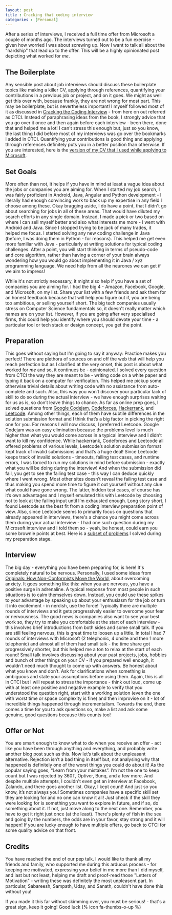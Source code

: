 ```yaml
---
layout: post
title : Cracking that coding interview
categories : [Personal]
---
```


After a series of interviews, I received a full time offer from Microsoft a couple of months ago. The interviews turned out to be a fun exercise - given how worried I was about screwing up. Now I want to talk all about the "hardship" that lead up to the offer. This will be a highly opinionated post depicting what worked for *me*.


The Boilerplate
----
Any sensible post about job interviews should discuss these boilerplate topics like making a killer CV, applying through references, quantifying your contributions in a previous job or project, and on it goes. We might as well get this over with, because frankly, they are not wrong for most part. This may be boilerplate, but is nevertheless important! I myself followed most of it as discussed in [Cracking the Coding Interview](http://www.crackingthecodinginterview.com/) - from here on out referred as CTCI. Instead of paraphrasing ideas from the book, I strongly advice that you go over it once and then again before each interview - been there, done that and helped me a lot! I can't stress this enough but, just so you know, the last thing I did before most of my interviews was go over the bookmarks I added in CTCI. Quantifying your contributions is good thing and applying through references definitely puts you in a better position than otherwise. If you are interested, here is the [version of my CV that I used while applying to Microsoft](https://github.com/praveendath92/resume/blob/f72fa791d02f61ce4d9ed4b69f1644fb163bdcb2/short/cv.pdf).


Set Goals
----
More often than not, it helps if you have in mind at least a vague idea about the jobs or companies you are aiming for. When I started my job search, I was fairly proficient in Android, Java, Angular and Python development - I literally had enough convincing work to back up my expertise in any field I choose among these. Okay bragging aside, I do have a point, that I didn't go about searching for jobs in all of these areas. That would have diluted my search efforts in any single domain. Instead, I made a pick or two based on where I can sell myself better and also what interests me more - I went with Android and Java. Since I stopped trying to be jack of many trades, it helped me focus. I started solving any new coding challenge in Java (before, I was doing them in Python - for reasons). This helped me get even more familiar with Java - particularly at writing solutions for typical coding challenges. After a point, you will start thinking in terms of pseudo-code and core algorithm, rather than having a corner of your brain always wondering how you would go about implementing it in Java / xyz programming language. We need help from all the neurones we can get if we aim to impress!

While it's not strictly necessary, it might also help if you have a set of companies you are aiming for. I had the big 4 - Amazon, Facebook, Google, and Microsoft, on my list. Share your list with a few friends and ask them for an honest feedback because that will help you figure out if, you are being too ambitious, or selling yourself short. The big tech companies usually stress on Computer Science fundamentals so, it doesn't really matter which names are on your list. However, if you are going after very specialised firms, this could help you identify where you should devote your time - a particular tool or tech stack or design concept, you get the point.


Preparation
----
This goes without saying but I’m going to say it anyway: Practice makes you perfect! There are plethora of sources on and off the web that will help you reach perfection but as I clarified at the very onset, this post is about what worked for *me* and so, it continues be - opinionated. I solved every question from CTCI the way they are meant to be - writing code on a white paper and typing it back on a computer for verification. This helped me pickup some otherwise trivial details about writing code with no assistance from auto-complete and such. Also, this way you won’t discover your particular lack of skill to do so during the actual interview - we have enough surprises waiting for us as is, so don’t leave things to chance. As far as online prep goes, I solved questions from [Google Codejam](https://code.google.com/codejam/past-contests), [Codeforces](http://codeforces.com/), [Hackerrank](https://www.hackerrank.com/), and [Leetcode](https://leetcode.com/). Among other things, each of them have subtile differences in the solution submission format and I think that’s a big factor in picking the right one for you. For reasons I will now discuss, I preferred Leetcode. Google Codejam was an easy elimination because the problems level is much higher than what you would come across in a typical interview and I didn’t want to kill my confidence. While hackerrank, Codeforces and Leetcode all offered problems of various levels, Leetcode’s solution submission format kept track of invalid submissions and that’s a huge deal! Since Leetcode keeps track of invalid solutions - timeouts, failing test cases, and runtime errors, I was forced to run my solutions in mind before submission - exactly what you will be doing during the interview! And when the submission did fail, you get to see the failing test case - this way I can deduce quickly where I went wrong. Most other sites doesn’t reveal the failing test case and thus making you spend more time to figure it out yourself without any clue what could have gone wrong. The latter, hidden test cases, of course has it’s own advantages and I myself emulated this with Leetcode by choosing not to look at the failing input until I’m exhausted enough. Long story short, I found Leetcode as the best fit from a coding interview preparation point of view. Also, since Leetcode seems to primarily focus on questions that already appeared in interviews, there's a chance you might come across them during your actual interview - I had one such question during my Microsoft interview and I told them so - yeah, be honest, could earn you some brownie points at best. Here is a [subset of problems](https://github.com/praveendath92/coding-challenges) I solved during my preparation stage.


Interview
----
The big day - everything you have been preparing for, is here! It's completely natural to be nervous. Personally, I used some ideas from [Originals: How Non-Conformists Move the World](https://www.amazon.com/dp/B00XIYGCDO/), about overcoming anxiety. It goes something like this: when you are nervous, you have a positive surge in adrenaline. A typical response from most people in such situations is to calm themselves down. Instead, you could use these spikes to your advantage by speaking up about your enthusiasm for the job or turn it into excitement - in nerdish, use the force! Typically there are multiple rounds of interviews and it gets progressively easier to overcome your fear or nervousness. The good news is companies also want to see your best work so, they try to make you comfortable at the start of each interview - this involves brief introductions from both sides and some small talk. If you are still feeling nervous, this is great time to loosen up a little. In total I had 7 rounds of interviews with Microsoft (2 telephonic, 4 onsite and then 1 more telephonic) and almost all of them had small talk - the time share got progressively shorter, but this helped me a ton to relax at the start of each round! Small talk involves discussing about your past projects, jobs, hobbies and bunch of other things on your CV - if you prepared well enough, it wouldn’t need much thought to come up with answers. Be honest about what you know and don’t. Ask for clarifications when something is ambiguous and state your assumptions before using them. Again, this is all in CTCI but I will repeat to stress the importance - think out loud, come up with at least one positive and negative example to verify that you understood the question right, start with a working solution (even the one with worst time or space complexity is fine) and then improvise on it - lot of incredible things happened through incrementalism. Towards the end, there comes a time for you to ask questions so, make a list and ask some genuine, good questions because this counts too!


Offer or Not
----
You are smart enough to know what to do when you receive an offer - act like you have been through anything and everything, and probably write another blog post such as this. Now let’s talk about the unpleasant alternative. Rejection isn’t a bad thing in itself but, not analysing why that happened is definitely one of the worst things you could do about it! As the popular saying goes, “Learn from your mistakes”. I’m not the one to keep count but I was rejected by 360T, Optiver, Bunq, and a few more. And despite multiple attempts, I couldn't even get an interview at Facebook, Zalando, and there goes another list. Okay, I kept count! And just so you know, it’s not always you! Sometimes companies have a specific skill set they are looking for and no one can know it all! Just check if the skill they were looking for is something you want to explore in future, and if so, do something about it. If not, just move along to the next one. Remember, you have to get it right just once (at the least). There's plenty of fish in the sea and going by the numbers, the odds are in your favor, stay strong and it will happen! If you are lucky enough to have multiple offers, go back to CTCI for some quality advice on that front. 


Credits
----
You have reached the end of our pep talk. I would like to thank all my friends and family, who supported me during this arduous process - for keeping me motivated, expressing your belief in me more than I did myself, and last but not least, helping me draft and proof-read those "Letters of Motivation" - writing these was definitely the most unpleasent part. In particular, Sabareesh, Sampath, Uday, and Sanath, couldn't have done this without you!


If you made it this far without skimming over, you must be serious! - that's a great sign, keep it going! Good luck {% icon fa-thumbs-o-up %}
